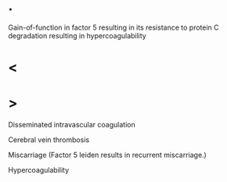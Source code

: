 # .

Gain-of-function in factor 5 resulting in its resistance to protein C degradation resulting in hypercoagulability

# <

# >

Disseminated intravascular coagulation

Cerebral vein thrombosis

Miscarriage (Factor 5 leiden results in recurrent miscarriage.)

Hypercoagulability
